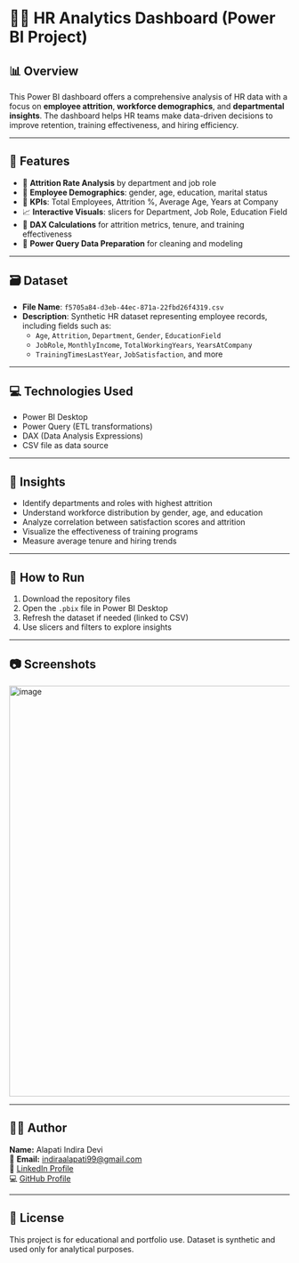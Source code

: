 # 🧑‍💼 HR Analytics Dashboard (Power BI Project)

## 📊 Overview
This Power BI dashboard offers a comprehensive analysis of HR data with a focus on **employee attrition**, **workforce demographics**, and **departmental insights**. The dashboard helps HR teams make data-driven decisions to improve retention, training effectiveness, and hiring efficiency.

---

## 🧩 Features
- 📌 **Attrition Rate Analysis** by department and job role
- 👥 **Employee Demographics**: gender, age, education, marital status
- 🎯 **KPIs**: Total Employees, Attrition %, Average Age, Years at Company
- 📈 **Interactive Visuals**: slicers for Department, Job Role, Education Field
- 🧮 **DAX Calculations** for attrition metrics, tenure, and training effectiveness
- 🔄 **Power Query Data Preparation** for cleaning and modeling

---

## 🗃️ Dataset
- **File Name**: `f5705a84-d3eb-44ec-871a-22fbd26f4319.csv`
- **Description**: Synthetic HR dataset representing employee records, including fields such as:
  - `Age`, `Attrition`, `Department`, `Gender`, `EducationField`
  - `JobRole`, `MonthlyIncome`, `TotalWorkingYears`, `YearsAtCompany`
  - `TrainingTimesLastYear`, `JobSatisfaction`, and more

---

## 💻 Technologies Used
- Power BI Desktop
- Power Query (ETL transformations)
- DAX (Data Analysis Expressions)
- CSV file as data source

---

## 📌 Insights
- Identify departments and roles with highest attrition
- Understand workforce distribution by gender, age, and education
- Analyze correlation between satisfaction scores and attrition
- Visualize the effectiveness of training programs
- Measure average tenure and hiring trends

---

## 🚀 How to Run
1. Download the repository files
2. Open the `.pbix` file in Power BI Desktop
3. Refresh the dataset if needed (linked to CSV)
4. Use slicers and filters to explore insights

---

## 📷 Screenshots
<img width="1327" height="739" alt="image" src="https://github.com/user-attachments/assets/8fd7a1f4-2e87-44b4-9ae9-0fbccd4fab5e" />


---

## 🙋‍♀️ Author

**Name:** Alapati Indira Devi  
📧 **Email:** [indiraalapati99@gmail.com](mailto:indiraalapati99@gmail.com)  
🔗 [LinkedIn Profile](https://www.linkedin.com/in/indiradevialapati)  
💻 [GitHub Profile](https://github.com/AlapatIndiraDevi)

---

## 📄 License
This project is for educational and portfolio use. Dataset is synthetic and used only for analytical purposes.
